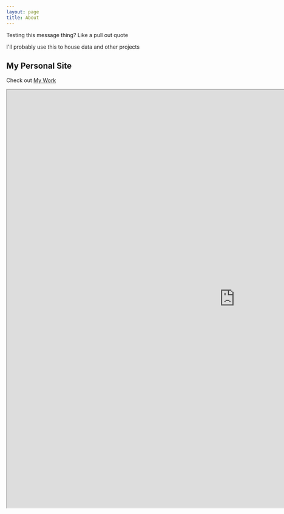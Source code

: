 ```yaml
---
layout: page
title: About
---
```


<p class="message">
  Testing this message thing? Like a pull out quote
</p>

I'll probably use this to house data and other projects

## My Personal Site

Check out [My Work](www.sonoshah.com)

<iframe src="https://public.tableau.com/views/Test-AsianDetailedOrigin_V3/Dashboard2?:showVizHome=no&:embed=true" width ="1200" height ="1100" ></iframe>

